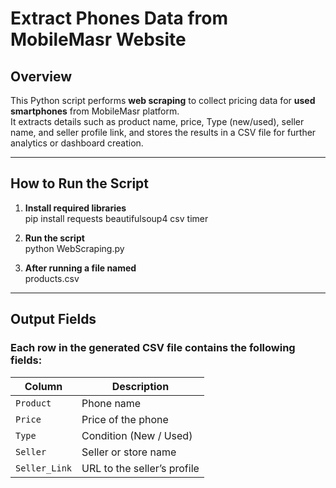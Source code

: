 # Extract Phones Data from MobileMasr Website

## Overview
This Python script performs **web scraping** to collect pricing data for **used smartphones** from MobileMasr platform.  
It extracts details such as product name, price, Type (new/used), seller name, and seller profile link,
and stores the results in a CSV file for further analytics or dashboard creation.

---

## How to Run the Script

1. **Install required libraries**  
   pip install requests beautifulsoup4 csv timer

2. **Run the script**  
   python WebScraping.py

3. **After running a file named**  
   products.csv

---

## Output Fields
### Each row in the generated CSV file contains the following fields:
| Column        | Description                 |
| ------------- | --------------------------- |
| `Product`     | Phone name                  |
| `Price`       | Price of the phone          |
| `Type`        | Condition (New / Used)      |
| `Seller`      | Seller or store name        |
| `Seller_Link` | URL to the seller’s profile |
